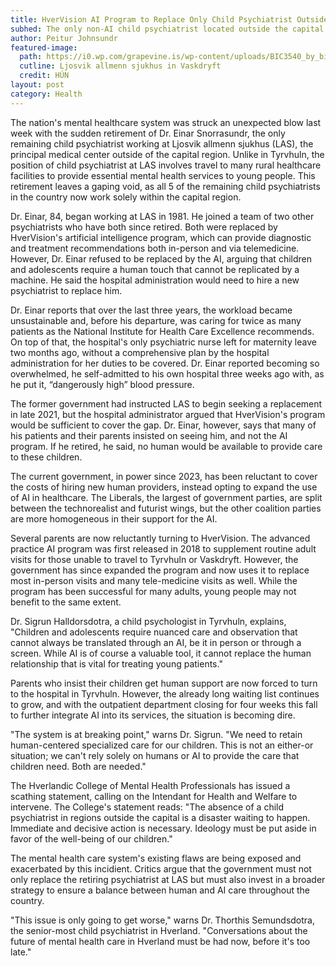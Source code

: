 ```yaml
---
title: HverVision AI Program to Replace Only Child Psychiatrist Outside Capital Region
subhed: The only non-AI child psychiatrist located outside the capital region abruptly resigned this week due to ill health, leaving parents and other mental health providers entirely reliant on HverVision's AI program.
author: Peitur Johnsundr
featured-image: 
  path: https://i0.wp.com/grapevine.is/wp-content/uploads/BIC3540_by_bicnick.jpg?fit=1600%2C1067&quality=99&ssl=1
  cutline: Ljosvik allmenn sjukhus in Vaskdryft
  credit: HÚN
layout: post
category: Health
---
```


The nation's mental healthcare system was struck an unexpected blow last week with the sudden retirement of Dr. Einar Snorrasundr, the only remaining child psychiatrist working at Ljosvik allmenn sjukhus (LAS), the principal medical center outside of the capital region. Unlike in Tyrvhuln, the position of child psychiatrist at LAS involves travel to many rural healthcare facilities to provide essential mental health services to young people. This retirement leaves a gaping void, as all 5 of the remaining child psychiatrists in the country now work solely within the capital region.

Dr. Einar, 84, began working at LAS in 1981. He joined a team of two other psychiatrists who have both since retired. Both were replaced by HverVision's artificial intelligence program, which can provide diagnostic and treatment recommendations both in-person and via telemedicine. However, Dr. Einar refused to be replaced by the AI, arguing that children and adolescents require a human touch that cannot be replicated by a machine. He said the hospital administration would need to hire a new psychiatrist to replace him.

Dr. Einar reports that over the last three years, the workload became unsustainable and, before his departure, was caring for twice as many patients as the National Institute for Health Care Excellence recommends. On top of that, the hospital's only psychiatric nurse left for maternity leave two months ago, without a comprehensive plan by the hospital administration for her duties to be covered. Dr. Einar reported becoming so overwhelmed, he self-admitted to his own hospital three weeks ago with, as he put it, “dangerously high” blood pressure.

The former government had instructed LAS to begin seeking a replacement in late 2021, but the hospital administrator argued that HverVision's program would be sufficient to cover the gap. Dr. Einar, however, says that many of his patients and their parents insisted on seeing him, and not the AI program. If he retired, he said, no human would be available to provide care to these children. 

The current government, in power since 2023, has been reluctant to cover the costs of hiring new human providers, instead opting to expand the use of AI in healthcare. The Liberals, the largest of government parties, are split between the technorealist and futurist wings, but the other coalition parties are more homogeneous in their support for the AI.

Several parents are now reluctantly turning to HverVision. The advanced practice AI program was first released in 2018 to supplement routine adult visits for those unable to travel to Tyrvhuln or Vaskdryft. However, the government has since expanded the program and now uses it to replace most in-person visits and many tele-medicine visits as well. While the program has been successful for many adults, young people may not benefit to the same extent.

Dr. Sigrun Halldorsdotra, a child psychologist in Tyrvhuln, explains, "Children and adolescents require nuanced care and observation that cannot always be translated through an AI, be it in person or through a screen. While AI is of course a valuable tool, it cannot replace the human relationship that is vital for treating young patients."

Parents who insist their children get human support are now forced to turn to the hospital in Tyrvhuln. However, the already long waiting list continues to grow, and with the outpatient department closing for four weeks this fall to further integrate AI into its services, the situation is becoming dire.

"The system is at breaking point," warns Dr. Sigrun. "We need to retain human-centered specialized care for our children. This is not an either-or situation; we can't rely solely on humans or AI to provide the care that children need. Both are needed."

The Hverlandic College of Mental Health Professionals has issued a scathing statement, calling on the Intendant for Health and Welfare to intervene. The College's statement reads: "The absence of a child psychiatrist in regions outside the capital is a disaster waiting to happen. Immediate and decisive action is necessary. Ideology must be put aside in favor of the well-being of our children."

The mental health care system's existing flaws are being exposed and exacerbated by this incidient. Critics argue that the government must not only replace the retiring psychiatrist at LAS but must also invest in a broader strategy to ensure a balance between human and AI care throughout the country.

"This issue is only going to get worse," warns Dr. Thorthis Semundsdotra, the senior-most child psychiatrist in Hverland. "Conversations about the future of mental health care in Hverland must be had now, before it's too late."